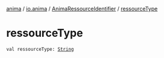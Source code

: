 [anima](../../index.md) / [io.anima](../index.md) / [AnimaRessourceIdentifier](index.md) / [ressourceType](./ressource-type.md)

# ressourceType

`val ressourceType: `[`String`](https://kotlinlang.org/api/latest/jvm/stdlib/kotlin/-string/index.html)